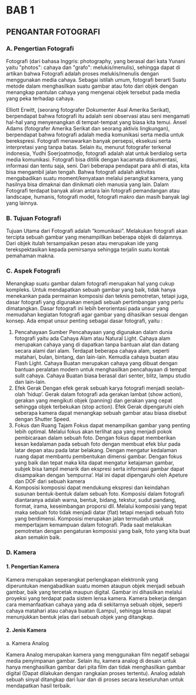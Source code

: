 # BAB 1
## PENGANTAR FOTOGRAFI
### A. Pengertian Fotografi
Fotografi (dari bahasa Inggris: photography, yang berasal dari kata Yunani yaitu
"photos": cahaya dan "grafo": melukis/menulis), sehingga dapat di artikan bahwa Fotografi
adalah proses melukis/menulis dengan menggunakan media cahaya. Sebagai istilah umum,
fotografi berarti Suatu metode dalam menghasilkan suatu gambar atau foto dari objek
dengan menangkap pantulan cahaya yang mengenai objek tersebut pada media yang peka
terhadap cahaya.

Elliott Erwitt, (seorang fotografer Dokumenter Asal Amerika Serikat), berpendapat
bahwa fotografi itu adalah seni observasi atau seni mengamati hal-hal yang menyenangkan
di tempat-tempat yang biasa kita temui. Ansel Adams (fotografer Amerika Serikat dan
seorang aktivis lingkungan), berpendapat bahwa fotografi adalah media komunikasi serta
media untuk berekspresi. Fotografi menawarkan banyak persepsi, eksekusi serta
interpretasi yang tanpa batas. Selain itu, menurut fotografer terkenal indonesia, Yudhi
Soerjoatmodjo, fotografi adalah alat untuk berdialog serta media komunikasi. Fotografi
bisa ditilik dengan kacamata dokumentasi, informasi dan tentu saja, seni.
Dari beberapa pendapat para ahli di atas, kita bisa mengambil jalan tengah. Bahwa
fotografi adalah aktivitas mengabadikan suatu moment/kenyataan melalui perangkat
kamera, yang hasilnya bisa dimaknai dan dinikmati oleh manusia yang lain. Dalam
Fotografi terdapat banyak aliran antara lain fotografi pemandangan atau landscape,
humanis, fotografi model, fotografi makro dan masih banyak lagi yang lainnya.

### B. Tujuan Fotografi
Tujuan Utama dari Fotografi adalah “komunikasi”. Melakukan fotografi akan tercipta
sebuah gambar yang menampillkan beberapa objek di dalamnya. Dari objek itulah
tersampaikan pesan atau merupakan ide yang terekspektasikan kepada pemirsanya
sehingga terjalin suatu kontak pemahaman makna.

### C. Aspek Fotografi
Menangkap suatu gambar dalam fotografi merupakan hal yang cukup kompleks. Untuk
mendapatkan sebuah gambar yang baik, tidak hanya menekankan pada permainan
komposisi dan teknis pemotretan, tetapi juga, dasar fotografi yang digunakan menjadi
sebuah pertimbangan yang perlu dimatangkan. Dasar fotografi ini lebih berorientasi pada
unsur yang memudahan kegiatan fotografi agar gambar yang dihasilkan sesuai dengan
konsep. Ada empat unsur penting sebagai dasar fotografi, yaitu :
1. Pencahayaan
Sumber Pencahayaan yang digunakan dalam dunia fotografi yaitu ada Cahaya Alam
atau Natural Light. Cahaya alam merupakan cahaya yang di dapatkan tanpa bantuan
alat dan datang secara alami dari alam. Terdapat beberapa cahaya alam, seperti
matahari, bulan, bintang, dan lain-lain. Kemudia cahaya buatan atau Flash Light.
Cahaya Buatan merupakan cahaya yang dibuat dengan bantuan peralatan modern untuk
menghasilkan pencahayaan di tempat sulit cahaya. Cahaya Buatan biasa berasal dari
senter, blitz, lampu studio dan lain-lain.
2. Efek Gerak
Dengan efek gerak sebuah karya fotografi menjadi seolah-olah ’hidup’. Gerak dalam
fotografi ada gerakan lambat (show action), gerakan yang mengikuti objek (panning)
dan gerakan yang cepat sehingga objek terbekukan (stop action). Efek Gerak
dipengaruhi oleh seberapa kamera dapat menangkap sebuah gambar atau biasa disebut
dengan Shutter Speed.
3. Fokus dan Ruang Tajam
Fokus dapat menampilkan gambar yang penting lebih optimal. Melalui fokus akan
terlihat apa yang menjadi pokok pembicaraan dalam sebuah foto. Dengan fokus dapat
memberikan kesan kedalaman pada sebuah foto dengan membuat efek blur pada latar
depan atau pada latar belakang. Dengan mengatur kedalaman ruang dapat membantu
pembentukan dimensi gambar. Dengan fokus yang baik dan tepat maka kita dapat
mengatur ketajaman gambar, subjek bisa tampil menarik dan ekspresi serta informasi
gambar dapat disampaikan dengan ’sempurna’. Hal ini dapat dipengaruhi oleh Apeture
dan DOF dari sebuah kamera
4. Komposisi
komposisi dapat mendukung ekspresi dan keindahan susunan bentuk-bentuk dalam
sebuah foto. Komposisi dalam fotografi diantaranya adalah warna, bentuk, bidang,
tekstur, sudut pandang, format, irama, keseimbangan proporsi dll. Melalui komposisi
yang tepat maka sebuah foto tidak menjadi datar (flat) tetapi menjadi sebuah foto yang
berdimensi. Komposisi merupakan jalan termudah untuk mempertajam kemampuan
dalam fotografi. Pada saat melakukan pemotretan dengan pengaturan komposisi yang
baik, foto yang kita buat akan semakin baik.

### D. Kamera
#### 1. Pengertian Kamera
Kamera merupakan seperangkat perlengkapan elektronik yang diperuntukan
mengabadikan suatu momen ataupun objek menjadi sebuah gambar, baik yang tercetak
maupun digital. Gambar ini dihasilkan melalui proyeksi yang terdapat pada sistem lensa
kamera. Kamera bekerja dengan cara memanfaatkan cahaya yang ada di sekitarnya
sebuah objek, seperti cahaya matahari atau cahaya buatan (Lampu), sehingga lensa
dapat menunjukkan bentuk jelas dari sebuah objek yang ditangkap.
#### 2. Jenis Kamera

a. Kamera Analog

Kamera Analog merupakan kamera yang menggunakan film negatif sebagai
media penyimpanan gambar. Selain itu, kamera analog di desain untuk hanya
menghasilkan gambar dari pita film dan tidak menghasilkan gambar digital
(Dapat dilakukan dengan rangkaian proses tertentu). Analog adalah sebuah
sinyal ditangkap dari luar dan di proses secara keseluruhan untuk mendapatkan
hasil terbaik. 


